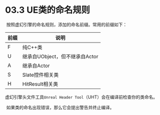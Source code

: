 # 03.3 UE类的命名规则

​	按照虚幻引擎的命名规则，添加的命名前缀。常用的前缀如下： 

| 前缀 | 说明                           |
| ---- | ------------------------------ |
| F    | 纯C++类                        |
| U    | 继承自UObject，但不继承自Actor |
| A    | 继承自Actor                    |
| S    | Slate控件相关类                |
| H    | HitResult相关类                |

​	虚幻引擎头文件工具`Unreal Header Tool`（UHT）会在编译前检查你的类命名。

​	如果类的命名出现错误，那么它会提出警告并终止编译。